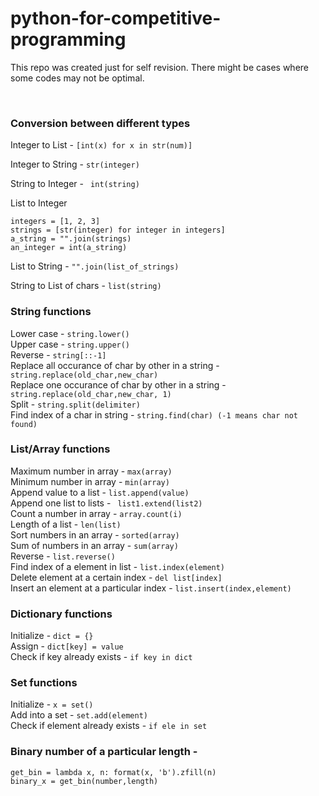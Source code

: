 # python-for-competitive-programming
This repo was created just for self revision. There might be cases where some codes may not be optimal.

<br>

### Conversion between different types

Integer to List - ```[int(x) for x in str(num)]``` <br>

Integer to String - ```str(integer)``` <br>

String to Integer - ``` int(string)``` <br>

List to Integer <br>
``` 
integers = [1, 2, 3]
strings = [str(integer) for integer in integers]
a_string = "".join(strings)
an_integer = int(a_string) 
```

List to String - ``` "".join(list_of_strings) ``` <br>

String to List of chars - ```list(string) ``` <br>

### String functions
Lower case - ```string.lower()``` <br>
Upper case - ```string.upper()``` <br>
Reverse - ``` string[::-1] ``` <br>
Replace all occurance of char by other in a string - ```string.replace(old_char,new_char)``` <br>
Replace one occurance of char by other in a string - ```string.replace(old_char,new_char, 1)``` <br>
Split - ``` string.split(delimiter) ``` <br>
Find index of a char in string - ``` string.find(char) (-1 means char not found) ``` <br>

### List/Array functions 
Maximum number in array - ```max(array)```  <br>
Minimum number in array - ```min(array)```  <br>
Append value to a list - ```list.append(value)``` <br>
Append one list to lists - ``` list1.extend(list2)``` <br>
Count a number in array - ```array.count(i)``` <br>
Length of a list - ```len(list)``` <br>
Sort numbers in an array - ```sorted(array) ``` <br>
Sum of numbers in an array - ```sum(array)``` <br>
Reverse - ``` list.reverse() ``` <br>
Find index of a element in list - ``` list.index(element)  ``` <br>
Delete element at a certain index - ``` del list[index] ``` <br>
Insert an element at a particular index - ``` list.insert(index,element) ``` <br>

### Dictionary functions 
Initialize - ```dict = {}``` <br>
Assign - ``` dict[key] = value ``` <br>
Check if key already exists - ``` if key in dict ``` <br>


### Set functions 
Initialize - ``` x = set()  ``` <br>
Add into a set - ``` set.add(element) ``` <br>
Check if element already exists - ``` if ele in set ``` <br>

### Binary number of a particular length - 
```
get_bin = lambda x, n: format(x, 'b').zfill(n)
binary_x = get_bin(number,length)
```




